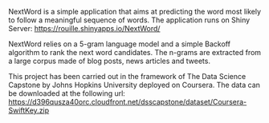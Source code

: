 NextWord is a simple application that aims at predicting the word most likely to follow 
a meaningful sequence of words. The application runs on Shiny Server: 
https://rouille.shinyapps.io/NextWord/

NextWord relies on a 5-gram language model and a simple Backoff algorithm to rank the 
next word candidates. The n-grams are extracted from a large corpus made of blog posts, 
news articles and tweets. 

This project has been carried out in the framework of The Data Science Capstone by Johns 
Hopkins University deployed on Coursera. The data can be downloaded at the following url: 
https://d396qusza40orc.cloudfront.net/dsscapstone/dataset/Coursera-SwiftKey.zip



